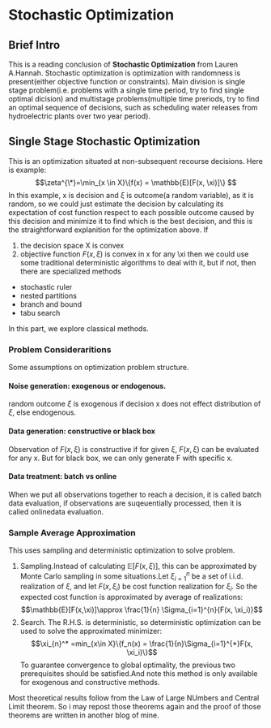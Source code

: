 # Stochastic Optimization
## Brief Intro
This is a reading conclusion of **Stochastic Optimization** from Lauren A.Hannah. Stochastic optimization is optimization with randomness is present(either objective function or constraints). Main division is single stage problem(i.e. problems with a single time period, try to find single optimal dicision) and multistage problems(multiple time preriods, try to find an optimal sequence of decisions, such as scheduling water releases from hydroelectric plants over two year period).
## Single Stage Stochastic Optimization
This is an optimization situated at non-subsequent recourse decisions. Here is example:
$$\zeta^{\*}=\min_{x \in X}\{f(x) = \mathbb{E}[F(x, \xi)]\} $$
In this example, x is decision and $\xi$ is outcome(a random variable), as it is random, so we could just estimate the decision by calculating its expectation of cost function respect to each possible outcome caused by this decision and minimize it to find which is the best decision, and this is the straightforward explanition for the optimization above.
If 
1. the decision space X is convex
2. objective function $F(x, \xi)$ is convex in x for any \xi
then we could use some traditional deterministic algorithms to deal with it, but if not, then there are specialized methods
* stochastic ruler
* nested partitions
* branch and bound
* tabu search

In this part, we explore classical methods.
### Problem Consideraritions
Some assumptions on optimization problem structure.
#### Noise generation: exogenous or endogenous.
random outcome $\xi$ is exogenous if decision x does not effect distribution of $\xi$, else endogenous.
#### Data generation: constructive or black box
Observation of $F(x, \xi)$ is constructive if for given $\xi$, $F(x, \xi)$ can be evaluated for any x. But for black box, we can only generate F with specific x.
#### Data treatment: batch vs online
When we put all observations together to reach a decision, it is called batch data evaluation, if observations are suqeuentially processed, then it is called onlinedata evaluation.
### Sample Average Approximation
This uses sampling and deterministic optimization to solve problem.
1. Sampling.Instead of calculating $\mathbb{E}[F(x,\xi)]$, this can be approximated by Monte Carlo sampling in some situations.Let $\xi_{i=1}^{n}$ be a set of i.i.d. realization of $\xi$, and let $F(x, \xi_i)$ be cost function realization for $\xi_i$. So the expected cost function is approximated by average of realizations:
$$\mathbb{E}[F(x,\xi)]\approx \frac{1}{n} \Sigma_{i=1}^{n}{F(x, \xi_i)}$$
2. Search. The R.H.S. is deterministic, so deterministic optimization can be used to solve the approximated minimizer:
$$\xi_{n}^* =min_{x\in X}\{f_n(x) = \frac{1}{n}\Sigma_{i=1}^{*}F(x, \xi_i)\}$$
To guarantee convergence to global optimality, the previous two prerequisites should be satisfied.And note this method is only available for exogenous and constructive methods. 

Most theoretical results follow from the Law of Large NUmbers and Central Limit theorem. So i may repost those theorems again and the proof of those theorems are written in another blog of mine.


